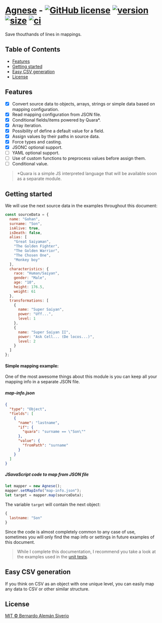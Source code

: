 # [Agnese](https://www.npmjs.com/package/agnese) - [![GitHub license](https://img.shields.io/badge/license-MIT-blue.svg)](https://github.com/wandeber/agnese/blob/master/LICENSE) [![version](https://img.shields.io/github/package-json/v/wandeber/agnese)](https://www.npmjs.com/package/agnese) [![size](https://img.shields.io/bundlephobia/min/agnese)](https://www.npmjs.com/package/agnese) [![ci](https://github.com/wandeber/agnese/actions/workflows/release-package.yml/badge.svg)](https://github.com/wandeber/agnese/actions)

Save thouthands of lines in mappings.

## Table of Contents

- [Features](#features)
- [Getting started](#getting-started)
- [Easy CSV generation](#easy-csv-generation)
- [License](#license)

## Features

- [x] Convert source data to objects, arrays, strings or simple data based on mapping configuration.
- [x] Read mapping configuration from JSON file.
- [x] Conditional fields/items powered by Quara*.
- [x] Array iteration.
- [x] Possibility of define a default value for a field.
- [x] Assign values by their paths in source data.
- [x] Force types and casting.
- [x] JSONC optional support.
- [ ] YAML optional support.
- [ ] Use of custom functions to preprocess values before assign them.
- [ ] Conditional value.

> *Quara is a simple JS interpreted language that will be available soon as a separate module.

## Getting started

We will use the next source data in the examples throughout this document:

```javascript
const sourceData = {
  name: "Gohan",
  surname: "Son",
  isAlive: true,
  isDeath: false,
  alias: [
    "Great Saiyaman",
    "The Golden Fighter",
    "The Golden Warrior",
    "The Chosen One",
    "Monkey boy"
  ],
  characteristics: {
    race: "Human/Saiyan",
    gender: "Male",
    age: "10",
    height: 176.5,
    weight: 61
  },
  transformations: [
    {
      name: "Super Saiyan",
      power: "Uff...",
      level: 1
    },
    {
      name: "Super Saiyan II",
      power: "Ask Cell... (De locos...)",
      level: 2
    }
  ]
};
```

#### Simple mapping example:

One of the most awesome things about this module is you can keep all your mapping info in a separate JSON file.

##### map-info.json

```json
{
  "type": "Object",
  "fields": [
    {
      "name": "lastname",
      "if": {
        "quara": "surname == \"Son\""
      },
      "value": {
        "fromPath": "surname"
      }
    }
  ]
}
```

##### JSavaScript code to map from JSON file

```javascript
let mapper = new Agnese();
mapper.setMapInfo("map-info.json");
let target = mapper.map(sourceData);
```

The variable `target` will contain the next object:

```js
{
  lastname: "Son"
}
```

Since the code is almost completely common to any case of use, sometimes you will only find the map info or settings in future examples of this document.

> While I complete this documentation, I recommend you take a look at the examples used in the [unit tests](test/MapInfoFiles).

## Easy CSV generation

If you think on CSV as an object with one unique level, you can easily map any data to CSV or other similar structure. 

## License

[MIT © Bernardo Alemán Siverio](https://github.com/wandeber/agnese/blob/master/LICENSE)

